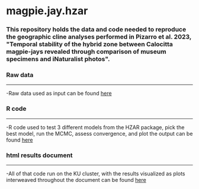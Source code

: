 # magpie.jay.hzar

### This repository holds the data and code needed to reproduce the geographic cline analyses performed in Pizarro et al. 2023, "Temporal stability of the hybrid zone between Calocitta magpie-jays revealed through comparison of museum specimens and iNaturalist photos".

### Raw data
-------
-Raw data used as input can be found [here](https://github.com/DevonDeRaad/magpie.jay.hzar/blob/main/Magpie.Jay.data.updated.csv)

### R code
-------
-R code used to test 3 different models from the HZAR package, pick the best model, run the MCMC, assess convergence, and plot the output can be found [here](https://github.com/DevonDeRaad/magpie.jay.hzar/blob/main/magpiejay.clines.cluster.Rmd)

### html results document
-------
-All of that code run on the KU cluster, with the results visualized as plots interweaved throughout the document can be found [here](https://devonderaad.github.io/magpie.jay.hzar/magpiejay.clines.cluster.html)
